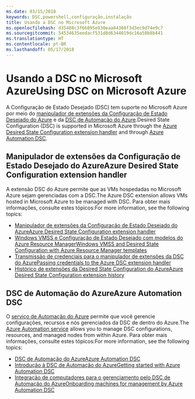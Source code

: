 ```yaml
---
ms.date: 03/15/2018
keywords: DSC,powershell,configuração,instalação
title: Usando a DSC no Microsoft Azure
ms.openlocfilehash: d35488c3f66895e930eaa84360f3d3ec9d74e9c7
ms.sourcegitcommit: 54534635eedacf531d8d6344019dc16a50b8b441
ms.translationtype: HT
ms.contentlocale: pt-BR
ms.lasthandoff: 05/17/2018
---
```

# <a name="using-dsc-on-microsoft-azure"></a><span data-ttu-id="95826-103">Usando a DSC no Microsoft Azure</span><span class="sxs-lookup"><span data-stu-id="95826-103">Using DSC on Microsoft Azure</span></span>

<span data-ttu-id="95826-104">A Configuração de Estado Desejado (DSC) tem suporte no Microsoft Azure por meio do [manipulador de extensões da Configuração de Estado Desejado do Azure](/azure/virtual-machines/virtual-machines-windows-extensions-dsc-overview) e da [DSC de Automação do Azure](/azure/automation/automation-dsc-overview).</span><span class="sxs-lookup"><span data-stu-id="95826-104">Desired State Configuration (DSC) is supported in Microsoft Azure through the [Azure Desired State Configuration extension handler](/azure/virtual-machines/virtual-machines-windows-extensions-dsc-overview) and through [Azure Automation DSC](/azure/automation/automation-dsc-overview).</span></span>

## <a name="azure-desired-state-configuration-extension-handler"></a><span data-ttu-id="95826-105">Manipulador de extensões da Configuração de Estado Desejado do Azure</span><span class="sxs-lookup"><span data-stu-id="95826-105">Azure Desired State Configuration extension handler</span></span>

<span data-ttu-id="95826-106">A extensão DSC do Azure permite que as VMs hospedadas no Microsoft Azure sejam gerenciadas com a DSC.</span><span class="sxs-lookup"><span data-stu-id="95826-106">The Azure DSC extension allows VMs hosted in Microsoft Azure to be managed with DSC.</span></span>
<span data-ttu-id="95826-107">Para obter mais informações, consulte estes tópicos:</span><span class="sxs-lookup"><span data-stu-id="95826-107">For more information, see the following topics:</span></span>

- [<span data-ttu-id="95826-108">Manipulador de extensões da Configuração de Estado Desejado do Azure</span><span class="sxs-lookup"><span data-stu-id="95826-108">Azure Desired State Configuration extension handler</span></span>](/azure/virtual-machines/virtual-machines-windows-extensions-dsc-overview)
- [<span data-ttu-id="95826-109">Windows VMSS e Configuração de Estado Desejado com modelos do Azure Resource Manager</span><span class="sxs-lookup"><span data-stu-id="95826-109">Windows VMSS and Desired State Configuration with Azure Resource Manager templates</span></span>](/azure/virtual-machines/virtual-machines-windows-extensions-dsc-template)
- [<span data-ttu-id="95826-110">Transmissão de credenciais para o manipulador de extensões da DSC do Azure</span><span class="sxs-lookup"><span data-stu-id="95826-110">Passing credentials to the Azure DSC extension handler</span></span>](/azure/virtual-machines/virtual-machines-windows-extensions-dsc-credentials)
- [<span data-ttu-id="95826-111">Histórico de extensões da Desired State Configuration do Azure</span><span class="sxs-lookup"><span data-stu-id="95826-111">Azure Desired State Configuration extension history</span></span>](azureDscexthistory.md)

## <a name="azure-automation-dsc"></a><span data-ttu-id="95826-112">DSC de Automação do Azure</span><span class="sxs-lookup"><span data-stu-id="95826-112">Azure Automation DSC</span></span>

<span data-ttu-id="95826-113">O [serviço de Automação do Azure](https://azure.microsoft.com/services/automation/) permite que você gerencie configurações, recursos e nós gerenciados da DSC de dentro do Azure.</span><span class="sxs-lookup"><span data-stu-id="95826-113">The [Azure Automation service](https://azure.microsoft.com/services/automation/) allows you to manage DSC configurations, resources, and managed nodes from within Azure.</span></span> <span data-ttu-id="95826-114">Para obter mais informações, consulte estes tópicos:</span><span class="sxs-lookup"><span data-stu-id="95826-114">For more information, see the following topics:</span></span>

- [<span data-ttu-id="95826-115">DSC de Automação do Azure</span><span class="sxs-lookup"><span data-stu-id="95826-115">Azure Automation DSC</span></span>](/azure/automation/automation-dsc-overview)
- [<span data-ttu-id="95826-116">Introdução à DSC de Automação do Azure</span><span class="sxs-lookup"><span data-stu-id="95826-116">Getting started with Azure Automation DSC</span></span>](/azure/automation/automation-dsc-getting-started)
- [<span data-ttu-id="95826-117">Integração de computadores para o gerenciamento pelo DSC de Automação do Azure</span><span class="sxs-lookup"><span data-stu-id="95826-117">Onboarding machines for management by Azure Automation DSC</span></span>](/azure/automation/automation-dsc-onboarding)